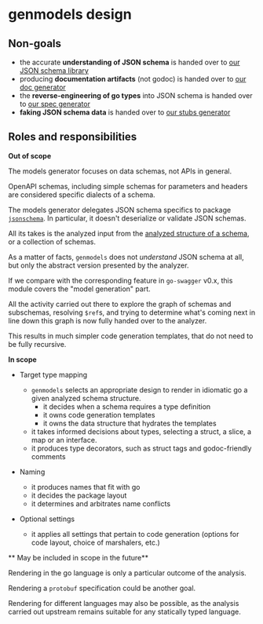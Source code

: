 # genmodels design

## Non-goals

* the accurate **understanding of JSON schema** is handed over to [our JSON schema library](../jsonschema/README.md)
* producing **documentation artifacts** (not godoc) is handed over to [our doc generator](../gendoc/README.md)
* the **reverse-engineering of go types** into JSON schema is handed over to [our spec generator](../genspec/README.md)
* **faking JSON schema data** is handed over to [our stubs generator](../stubs/README.md)

## Roles and responsibilities

**Out of scope**

The models generator focuses on data schemas, not APIs in general.

OpenAPI schemas, including simple schemas for parameters and headers are considered specific dialects of a schema.

The models generator delegates JSON schema specifics to package [`jsonschema`](../jsonschema/README.md).
In particular, it doesn't deserialize or validate JSON schemas.

All its takes is the analyzed input from the [analyzed structure of a schema](../jsonschema/analyzers/structural/README.md), or a collection of schemas.

As a matter of facts, `genmodels` does not _understand_ JSON schema at all, but only the abstract version presented by the analyzer.

If we compare with the corresponding feature in `go-swagger` v0.x, this module covers the "model generation" part.

All the activity carried out there to explore the graph of schemas and subschemas, resolving `$ref`s, and trying to determine
what's coming next in line down this graph is now fully handed over to the analyzer.

This results in much simpler code generation templates, that do not need to be fully recursive.

**In scope**

* Target type mapping

  * `genmodels` selects an appropriate design to render in idiomatic go a given analyzed schema structure.
    * it decides when a schema requires a type definition
    * it owns code generation templates
    * it owns the data structure that hydrates the templates
  * it takes informed decisions about types, selecting a struct, a slice, a map or an interface.
  * it produces type decorators, such as struct tags and godoc-friendly comments

* Naming

  * it produces names that fit with go
  * it decides the package layout
  * it determines and arbitrates name conflicts

* Optional settings

  * it applies all settings that pertain to code generation (options for code layout, choice of marshalers, etc.)

** May be included in scope in the future**

Rendering in the go language is only a particular outcome of the analysis.

Rendering a `protobuf` specification could be another goal.

Rendering for different languages may also be possible, as the analysis carried out upstream remains suitable for
any statically typed language.
